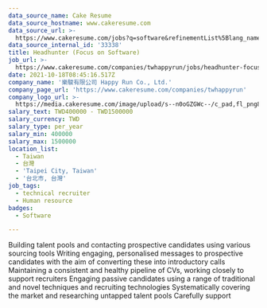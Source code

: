 ```yaml
---
data_source_name: Cake Resume
data_source_hostname: www.cakeresume.com
data_source_url: >-
  https://www.cakeresume.com/jobs?q=software&refinementList%5Blang_name%5D%5B0%5D=English&refinementList%5Bsalary_type%5D=per_year&range%5Bsalary_range%5D%5Bmin%5D=1000000&page=2
data_source_internal_id: '33338'
title: Headhunter (Focus on Software)
job_url: >-
  https://www.cakeresume.com/companies/twhappyrun/jobs/headhunter-focus-on-software
date: 2021-10-18T08:45:16.517Z
company_name: '樂駿有限公司 Happy Run Co., Ltd.'
company_page_url: 'https://www.cakeresume.com/companies/twhappyrun'
company_logo_url: >-
  https://media.cakeresume.com/image/upload/s--n0oGZGWc--/c_pad,fl_png8,h_200,w_200/v1631847479/jz5rggn43elawzkd9ff7.png
salary_text: TWD400000 - TWD1500000
salary_currency: TWD
salary_type: per_year
salary_min: 400000
salary_max: 1500000
location_list:
  - Taiwan
  - 台灣
  - 'Taipei City, Taiwan'
  - '台北市, 台灣'
job_tags:
  - technical recruiter
  - Human resource
badges:
  - Software

---
```


Building talent pools and contacting prospective candidates using various sourcing tools Writing engaging, personalised messages to prospective candidates with the aim of converting these into introductory calls Maintaining a consistent and healthy pipeline of CVs, working closely to support recruiters Engaging passive candidates using a range of traditional and novel techniques and recruiting technologies Systematically covering the market and researching untapped talent pools Carefully support